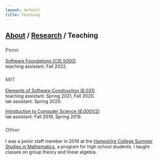 ```yaml
---
layout: default
title: Teaching
---
```


## [About](https://jwshi21.github.io/) / [Research](https://jwshi21.github.io/research.html) / Teaching

### <span style="color:gray">Penn</span>

[Software Foundations (CIS 5000)](https://www.seas.upenn.edu/~cis5000/)  
teaching assistant: Fall 2022.

### <span style="color:gray">MIT</span>

[Elements of Software Construction (6.031)](https://web.mit.edu/6.031)  
teaching assistant: Spring 2021, Fall 2020.  
lab assistant: Spring 2020.  
  
[Introduction to Computer Science (6.0001/2)](https://sicp-s1.mit.edu/)  
lab assistant: Fall 2019, Spring 2019. 

### <span style="color:gray">Other</span>

I was a junior staff member in 2019 at the [Hampshire College Summer Studies in Mathematics](https://hcssim.org/), a program for high school students. I taught classes on group theory and linear algebra.
